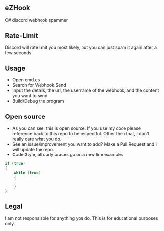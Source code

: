 ## eZHook
C# discord webhook spammer

## Rate-Limit
Discord will rate limit you most likely, but you can just spam it again after a few seconds

## Usage 
* Open cmd.cs
* Search for Webhook.Send
* Input the details, the url, the username of the webhook, and the content you want to send
* Build/Debug the program

## Open source
* As you can see, this is open source. If you use my code please reference back to this repo to be respectful. Other then that, I don't really care what you do.
* See an issue/improvement you want to add? Make a Pull Request and I will update the repo.
* Code Style, all curly braces go on a new line
example:
```csharp
if (true)
{
	while (true)
	{

	}
}
```

## Legal
I am not responsiable for anything you do. This is for educational purposes only.
